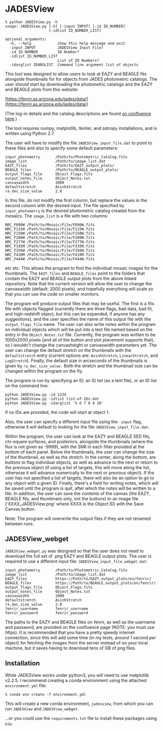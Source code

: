 # JADESView

```
% python JADESView.py -h
usage: JADESView.py [-h] [-input INPUT] [-id ID_NUMBER]
                    [-idlist ID_NUMBER_LIST]

optional arguments:
  -h, --help            show this help message and exit
  -input INPUT          JADESView Input File?
  -id ID_NUMBER         ID Number?
  -idlist ID_NUMBER_LIST
                        List of ID Numbers?
  -idarglist IDARGLIST  Command line argument list of objects
```


This tool was designed to allow users to look at EAZY and BEAGLE fits alongside
thumbnails for for objects from JADES photometric catalogs. The user should start by
downloading the photometric catalogs and the EAZY and BEAGLE plots from this website:

[https://fenrir.as.arizona.edu/jades/data/](https://fenrir.as.arizona.edu/jades/data/)

(The log-in details and the catalog descriptions are found [on confluence here](https://issues.cosmos.esa.int/jwst-nirspecwiki/display/WGs/Step+04+-+Photometric+redshifts+and+derived+information).)

The tool requires numpy, matplotlib, tkinter, and astropy installations, and is written
using Python 2.7. 

The user will have to modify the file `JADESView_input_file.dat` to point to these files
and also to specify some default parameters:

```
input_photometry       /Path/to/Photometric_Catalog.fits
image_list             /Path/to/image_list.dat 
EAZY_files             /Path/to/EAZY_output_plots/
BEAGLE_files           /Path/to/BEAGLE_output_plots/
output_flags_file      Object_Flags.fits
output_notes_file      Object_Notes.txt
canvaswidth            2000
defaultstretch         AsinhStretch
ra_dec_size_value      2.0
```
In this file, do not modify the first column, but replace the values in the second column
with the desired input. The file specified by `input_photometry` is the desired photometric 
catalog created from the mosaics. The `image_list` is a file with two columns:

```
NRC_F090W /Path/to/Mosaic/File/F090W.fits
NRC_F115W /Path/to/Mosaic/File/F115W.fits
NRC_F150W /Path/to/Mosaic/File/F150W.fits
NRC_F200W /Path/to/Mosaic/File/F200W.fits
NRC_F277W /Path/to/Mosaic/File/F277W.fits
NRC_F335M /Path/to/Mosaic/File/F335M.fits
NRC_F356W /Path/to/Mosaic/File/F356W.fits
NRC_F410M /Path/to/Mosaic/File/F410M.fits
NRC_F444W /Path/to/Mosaic/File/F444W.fits
```
etc etc. This allows the program to find the individual mosaic images for the thumbnails. 
The `EAZY_files` and `BEAGLE_files` point to the folders that contain the EAZY and BEAGLE
output plots from the above linked repository. Note that the current version will allow
the user to change the canvaswidth (default: 2000 pixels), and hopefully everything will 
scale so that you can use the code on smaller monitors. 

The program will produce output files that may be useful. The first is a fits file with 
objects flagged (currently there are three flags, bad data, bad fit, and high-redshift object,
but this can be expanded, if anyone has any suggestions), and the user specifies the name
of this output file with the `output_flags_file` name. The user can also write notes 
within the program on individual objects which will be put into a text file named based 
on the entry in the `Object_Notes.txt` file. Currently, the program was written to be
1000x2000 pixels (and all of the button and plot placement supports that), so I wouldn't
change the canvasheight or canvaswidth parameters yet. The user can change the default
stretch on the thumbnails with the `defaultstretch` entry (current options are: `AsinhStretch`, 
`LinearStretch`, and `LogStretch`). Finally, the default size in arcseconds of the thumbnails
is given by `ra_dec_size_value.` Both the stretch and the thumbnail size can be changed 
within the program on the fly. 

The program is run by specifying an ID, an ID list (as a text file), or an ID list on the
command line:

```
python JADESView.py -id 1234
python JADESView.py -idlist list-of-IDs.dat
python JADESView.py -idarglist '5 6 7 8 9 10' 
```

If no IDs are provided, the code will start at object 1. 


Also, the user can specify a different input file using the `-input` flag, otherwise
it will default to looking for the file `JADESView_input_file.dat.`

Within the program, the user can look at the EAZY and BEAGLE SED fits, chi-square surfaces,
and posteriors, alongside the thumbnails (where the flux is not given as -9999), with
the SNR in each filter provided at the bottom of each panel. Below the thumbnails, the
user can change the size of the thumbnail, as well as the stretch. In the center, along
the bottom, are buttons to flag individual objects, as well as advance to the next or return
to the previous object (if using a list of targets, this will move along the list, otherwise
it will advance numerically to the next or previous object). If the user has not specified
a list of targets, there will also be an option to go to any object with a given ID. 
Finally, there's a field for writing notes, which will be saved until the program is 
quit, after which the notes will be written to a file. In addition, the user can save the
contents of the canvas (the EAZY, BEAGLE fits, and thumbnails only, not the buttons)
to an image file ('XXXX_JADESView.png' where XXXX is the Object ID) with the Save Canvas 
button. 

Note: The program will overwrite the output files if they are not renamed between runs. 


## JADESView_webget

`JADESView_webget.py` was designed so that the user does not need to download the full
set of .png EAZY and BEAGLE output plots. The user is required to use a different input
file: `JADESView_input_file_webget.dat`:

```
input_photometry       /Path/to/Photometric_Catalog.fits
image_list             /Path/to/image_list.dat 
EAZY_files             https://Path/to/EAZY_output_plots/on/fenrir/
BEAGLE_files           https://Path/to/BEAGLE_output_plots/on/fenrir/
output_flags_file      Object_Flags.fits
output_notes_file      Object_Notes.txt
canvaswidth            2000
defaultstretch         AsinhStretch
ra_dec_size_value      2.0
fenrir_username        fenrir_username
fenrir_password        fenrir_password
``` 

The paths to the EAZY and BEAGLE files on fenrir, as well as the username and password,
are provided on the confluence page (NOTE: you must use https). It is recommended that you 
have a pretty speedy internet connection, since this will add some time (in my tests, around 
1 second per object) for fetching the images from the server instead of on your local machine, 
but it saves having to download tens of GB of png files.

## Installation

While JADESView works under python3, you will need to use matplotlib v2.2.5. I recommend creating
a conda environment using the attached `environment.yml` file:

```
% conda env create -f environment.yml
```

This will create a new conda environment, `jadesview`, from which you can run `JADESView` 
and `JADESView_webget`.

...or you could use the `requirements.txt` file to install these packages using `pip`. 